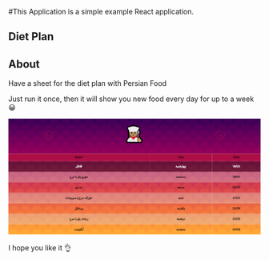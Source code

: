 #This Application is a simple example React application.

##  Diet Plan

## About

Have a sheet for the diet plan with Persian Food

Just run it once, then it will show you new food every day for up to a week
😀

![img_1.png](img.png)

I hope you like it 👌

